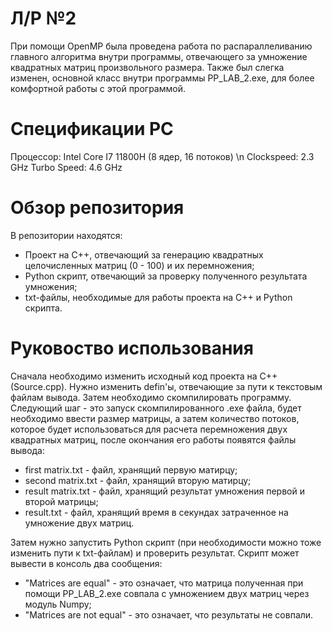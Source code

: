 # Л/Р №2
При помощи OpenMP была проведена работа по распараллеливанию главного алгоритма внутри программы, отвечающего за умножение квадратных матриц произвольного размера. Также был слегка изменен, основной класс внутри программы PP_LAB_2.exe, для более комфортной работы с этой программой.
# Спецификации PC
Процессор: Intel Core I7 11800H (8 ядер, 16 потоков) \n
Clockspeed: 2.3 GHz
Turbo Speed: 4.6 GHz
# Обзор репозитория
В репозитории находятся:
- Проект на C++, отвечающий за генерацию квадратных целочисленных матриц (0 - 100) и их перемножения;
- Python скрипт, отвечающий за проверку полученного результата умножения;
- txt-файлы, необходимые для работы проекта на C++ и Python скрипта.
# Руковоство использования
Сначала необходимо изменить исходный код проекта на C++ (Source.cpp). Нужно изменить defin'ы, отвечающие за пути к текстовым файлам вывода. Затем необходимо скомпилировать программу. Следующий шаг - это запуск скомпилированного .exe файла, будет необходимо ввести размер матрицы, а затем количество потоков, которое будет использоваться для расчета перемножения двух квадратных матриц, после окончания его работы появятся файлы вывода:
- first matrix.txt - файл, хранящий первую матирцу;
- second matrix.txt - файл, хранящий вторую матирцу;
- result matrix.txt - файл, хранящий результат умножения первой и второй матрицы;
- result.txt - файл, хранящий время в секундах затраченное на умножение двух матриц.
  
Затем нужно запустить Python скрипт (при необходимости можно тоже изменить пути к txt-файлам) и проверить результат.
Скрипт может вывести в консоль два сообщения:
- "Matrices are equal" - это означает, что матрица полученная при помощи PP_LAB_2.exe совпала с умножением двух матриц через модуль Numpy;
- "Matrices are not equal" - это означает, что результаты не совпали.
